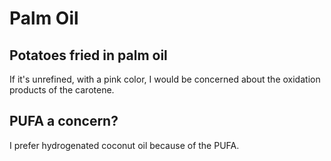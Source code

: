 # Palm Oil

## Potatoes fried in palm oil
If it's unrefined, with a pink color, I would be concerned about the oxidation products of the carotene.

## PUFA a concern?
I prefer hydrogenated coconut oil because of the PUFA.
